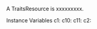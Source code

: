 A TraitsResource is xxxxxxxxx.Instance Variables	c1:		<Object>	c10:		<Object>	c11:		<Object>	c2:		<Object>	c3:		<Object>	c4:		<Object>	c5:		<Object>	c6:		<Object>	c7:		<Object>	c8:		<Object>	c9:		<Object>	createdClassesAndTraits:		<Object>	dirty:		<Object>	t1:		<Object>	t10:		<Object>	t11:		<Object>	t12:		<Object>	t2:		<Object>	t3:		<Object>	t4:		<Object>	t5:		<Object>	t6:		<Object>	t8:		<Object>	t9:		<Object>c1	- xxxxxc10	- xxxxxc11	- xxxxxc2	- xxxxxc3	- xxxxxc4	- xxxxxc5	- xxxxxc6	- xxxxxc7	- xxxxxc8	- xxxxxc9	- xxxxxcreatedClassesAndTraits	- xxxxxdirty	- xxxxxt1	- xxxxxt10	- xxxxxt11	- xxxxxt12	- xxxxxt2	- xxxxxt3	- xxxxxt4	- xxxxxt5	- xxxxxt6	- xxxxxt8	- xxxxxt9	- xxxxx